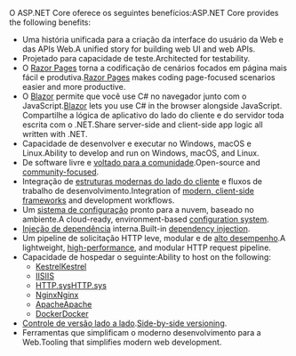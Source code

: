 <span data-ttu-id="ee695-101">O ASP.NET Core oferece os seguintes benefícios:</span><span class="sxs-lookup"><span data-stu-id="ee695-101">ASP.NET Core provides the following benefits:</span></span>

* <span data-ttu-id="ee695-102">Uma história unificada para a criação da interface do usuário da Web e das APIs Web.</span><span class="sxs-lookup"><span data-stu-id="ee695-102">A unified story for building web UI and web APIs.</span></span>
* <span data-ttu-id="ee695-103">Projetado para capacidade de teste.</span><span class="sxs-lookup"><span data-stu-id="ee695-103">Architected for testability.</span></span>
* <span data-ttu-id="ee695-104">O [Razor Pages](xref:razor-pages/index) torna a codificação de cenários focados em página mais fácil e produtiva.</span><span class="sxs-lookup"><span data-stu-id="ee695-104">[Razor Pages](xref:razor-pages/index) makes coding page-focused scenarios easier and more productive.</span></span>
* <span data-ttu-id="ee695-105">O [Blazor](xref:blazor/index) permite que você use C# no navegador junto com o JavaScript.</span><span class="sxs-lookup"><span data-stu-id="ee695-105">[Blazor](xref:blazor/index) lets you use C# in the browser alongside JavaScript.</span></span> <span data-ttu-id="ee695-106">Compartilhe a lógica de aplicativo do lado do cliente e do servidor toda escrita com o .NET.</span><span class="sxs-lookup"><span data-stu-id="ee695-106">Share server-side and client-side app logic all written with .NET.</span></span>
* <span data-ttu-id="ee695-107">Capacidade de desenvolver e executar no Windows, macOS e Linux.</span><span class="sxs-lookup"><span data-stu-id="ee695-107">Ability to develop and run on Windows, macOS, and Linux.</span></span>
* <span data-ttu-id="ee695-108">De software livre e [voltado para a comunidade](https://live.asp.net/).</span><span class="sxs-lookup"><span data-stu-id="ee695-108">Open-source and [community-focused](https://live.asp.net/).</span></span>
* <span data-ttu-id="ee695-109">Integração de [estruturas modernas do lado do cliente](xref:blazor/index) e fluxos de trabalho de desenvolvimento.</span><span class="sxs-lookup"><span data-stu-id="ee695-109">Integration of [modern, client-side frameworks](xref:blazor/index) and development workflows.</span></span>
* <span data-ttu-id="ee695-110">Um [sistema de configuração](xref:fundamentals/configuration/index) pronto para a nuvem, baseado no ambiente.</span><span class="sxs-lookup"><span data-stu-id="ee695-110">A cloud-ready, environment-based [configuration system](xref:fundamentals/configuration/index).</span></span>
* <span data-ttu-id="ee695-111">[Injeção de dependência](xref:fundamentals/dependency-injection) interna.</span><span class="sxs-lookup"><span data-stu-id="ee695-111">Built-in [dependency injection](xref:fundamentals/dependency-injection).</span></span>
* <span data-ttu-id="ee695-112">Um pipeline de solicitação HTTP leve, modular e de [alto desempenho](https://github.com/aspnet/benchmarks).</span><span class="sxs-lookup"><span data-stu-id="ee695-112">A lightweight, [high-performance](https://github.com/aspnet/benchmarks), and modular HTTP request pipeline.</span></span>
* <span data-ttu-id="ee695-113">Capacidade de hospedar o seguinte:</span><span class="sxs-lookup"><span data-stu-id="ee695-113">Ability to host on the following:</span></span>
  * [<span data-ttu-id="ee695-114">Kestrel</span><span class="sxs-lookup"><span data-stu-id="ee695-114">Kestrel</span></span>](xref:fundamentals/servers/kestrel)
  * [<span data-ttu-id="ee695-115">IIS</span><span class="sxs-lookup"><span data-stu-id="ee695-115">IIS</span></span>](xref:host-and-deploy/iis/index)
  * [<span data-ttu-id="ee695-116">HTTP.sys</span><span class="sxs-lookup"><span data-stu-id="ee695-116">HTTP.sys</span></span>](xref:fundamentals/servers/httpsys)
  * [<span data-ttu-id="ee695-117">Nginx</span><span class="sxs-lookup"><span data-stu-id="ee695-117">Nginx</span></span>](xref:host-and-deploy/linux-nginx)
  * [<span data-ttu-id="ee695-118">Apache</span><span class="sxs-lookup"><span data-stu-id="ee695-118">Apache</span></span>](xref:host-and-deploy/linux-apache)
  * [<span data-ttu-id="ee695-119">Docker</span><span class="sxs-lookup"><span data-stu-id="ee695-119">Docker</span></span>](xref:host-and-deploy/docker/index)
* <span data-ttu-id="ee695-120">[Controle de versão lado a lado](/dotnet/standard/choosing-core-framework-server#a-need-for-side-by-side-of-net-versions-per-application-level).</span><span class="sxs-lookup"><span data-stu-id="ee695-120">[Side-by-side versioning](/dotnet/standard/choosing-core-framework-server#a-need-for-side-by-side-of-net-versions-per-application-level).</span></span>
* <span data-ttu-id="ee695-121">Ferramentas que simplificam o moderno desenvolvimento para a Web.</span><span class="sxs-lookup"><span data-stu-id="ee695-121">Tooling that simplifies modern web development.</span></span>
